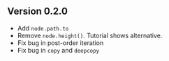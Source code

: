 ## Version 0.2.0 ##
- Add `node.path.to`
- Remove `node.height()`. Tutorial shows alternative.
- Fix bug in post-order iteration
- Fix bug in `copy` and `deepcopy`